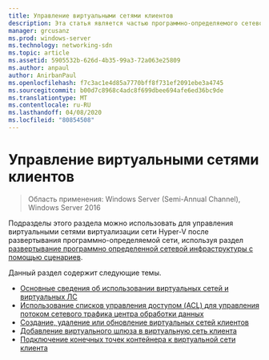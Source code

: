 ```yaml
---
title: Управление виртуальными сетями клиентов
description: Эта статья является частью программно-определяемого сетевого руководства по управлению рабочими нагрузками клиентов и виртуальными сетями в Windows Server 2016.
manager: grcusanz
ms.prod: windows-server
ms.technology: networking-sdn
ms.topic: article
ms.assetid: 5905532b-626d-4b35-99a3-72a063e25809
ms.author: anpaul
author: AnirbanPaul
ms.openlocfilehash: f7c3ac1e4d85a7770bff8f731ef2091ebe3a4745
ms.sourcegitcommit: b00d7c8968c4adc8f699dbee694afe6ed36bc9de
ms.translationtype: MT
ms.contentlocale: ru-RU
ms.lasthandoff: 04/08/2020
ms.locfileid: "80854508"
---
```

# <a name="manage-tenant-virtual-networks"></a>Управление виртуальными сетями клиентов

>Область применения: Windows Server (Semi-Annual Channel), Windows Server 2016

Подразделы этого раздела можно использовать для управления виртуальными сетями виртуализации сети Hyper-V после развертывания программно-определяемой сети, используя раздел [развертывание программно определенной сетевой инфраструктуры с помощью сценариев](../../sdn/deploy/Deploy-a-Software-Defined-Network-infrastructure-using-scripts.md).  
  
Данный раздел содержит следующие темы.  
  
- [Основные сведения об использовании виртуальных сетей и виртуальных ЛС](Understanding-Usage-of-Virtual-Networks-and-VLANs.md)  
- [Использование списков управления доступом (ACL) для управления потоком сетевого трафика центра обработки данных](use-acls-for-traffic-flow.md)  
- [Создание, удаление или обновление виртуальных сетей клиентов](Create,-Delete,-or-Update-Tenant-Virtual-Networks.md)  
- [Добавление виртуального шлюза в виртуальную сеть клиента](Add-a-Virtual-Gateway-to-a-Tenant-Virtual-Network.md)
- [Подключение конечных точек контейнера к виртуальной сети клиента](Connect-container-endpoints-to-a-Tenant-Virtual-Network.md)


